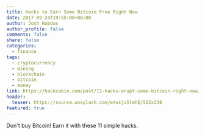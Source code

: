 ```yaml
---
title: Hacks to Earn Some Bitcoin Free Right Now
date: 2017-09-24T19:55:00+08:00
author: Josh Habdas
author_profile: false
comments: false
share: false
categories:
  - finance
tags:
  - cryptocurrency
  - mining
  - blockchain
  - bitcoin
  - money
link: https://hackcabin.com/post/11-hacks-erupt-some-bitcoin-right-now/
header:
  teaser: https://source.unsplash.com/e4usjv5lmhE/512x338
featured: true
---
```


Don't buy Bitcoin! Earn it with these 11 simple hacks.
